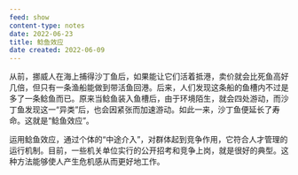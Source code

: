 ```yaml
---
feed: show
content-type: notes
date: 2022-06-23
title: 鲶鱼效应
date created: 2022-06-09
---
```


 从前，挪威人在海上捕得沙丁鱼后，如果能让它们活着抵港，卖价就会比死鱼高好几倍，但只有一条渔船能做到带活鱼回港。后来，人们发现这条船的鱼槽内不过是多了一条鲶鱼而已。原来当鲶鱼装入鱼槽后，由于环境陌生，就会四处游动，而沙丁鱼发现这一“异类”后，也会因紧张而加速游动。如此一来，沙丁鱼便延长了寿命。这就是“鲶鱼效应”。

 运用鲶鱼效应，通过个体的“中途介入”，对群体起到竞争作用，它符合人才管理的运行机制。目前，一些机关单位实行的公开招考和竞争上岗，就是很好的典型。这种方法能够使人产生危机感从而更好地工作。
